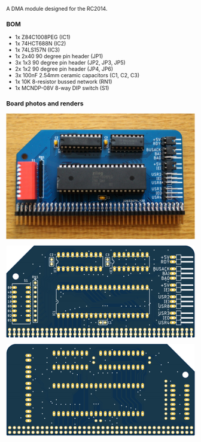 A DMA module designed for the RC2014.

### BOM
- 1x Z84C1008PEG (IC1)
- 1x 74HCT688N (IC2)
- 1x 74LS157N (IC3)
- 1x 2x40 90 degree pin header (JP1)
- 3x 1x3 90 degree pin header (JP2, JP3, JP5)
- 2x 1x2 90 degree pin header (JP4, JP6)
- 3x 100nF 2.54mm ceramic capacitors (C1, C2, C3)
- 1x 10K 8-resistor bussed network (RN1)
- 1x MCNDP-08V 8-way DIP switch (S1)


### Board photos and renders

![Board photo](board.jpg)

![Board render](render-top.png)

![Board render bottom](render-bottom.png)
